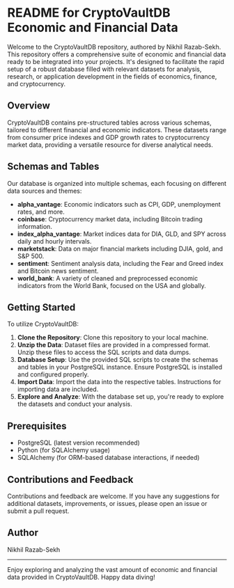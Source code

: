 # README for CryptoVaultDB Economic and Financial Data

Welcome to the CryptoVaultDB repository, authored by Nikhil Razab-Sekh. This repository offers a comprehensive suite of economic and financial data ready to be integrated into your projects. It's designed to facilitate the rapid setup of a robust database filled with relevant datasets for analysis, research, or application development in the fields of economics, finance, and cryptocurrency.

## Overview

CryptoVaultDB contains pre-structured tables across various schemas, tailored to different financial and economic indicators. These datasets range from consumer price indexes and GDP growth rates to cryptocurrency market data, providing a versatile resource for diverse analytical needs.

## Schemas and Tables

Our database is organized into multiple schemas, each focusing on different data sources and themes:

- **alpha_vantage**: Economic indicators such as CPI, GDP, unemployment rates, and more.
- **coinbase**: Cryptocurrency market data, including Bitcoin trading information.
- **index_alpha_vantage**: Market indices data for DIA, GLD, and SPY across daily and hourly intervals.
- **marketstack**: Data on major financial markets including DJIA, gold, and S&P 500.
- **sentiment**: Sentiment analysis data, including the Fear and Greed index and Bitcoin news sentiment.
- **world_bank**: A variety of cleaned and preprocessed economic indicators from the World Bank, focused on the USA and globally.

## Getting Started

To utilize CryptoVaultDB:

1. **Clone the Repository**: Clone this repository to your local machine.
2. **Unzip the Data**: Dataset files are provided in a compressed format. Unzip these files to access the SQL scripts and data dumps.
3. **Database Setup**: Use the provided SQL scripts to create the schemas and tables in your PostgreSQL instance. Ensure PostgreSQL is installed and configured properly.
4. **Import Data**: Import the data into the respective tables. Instructions for importing data are included.
5. **Explore and Analyze**: With the database set up, you're ready to explore the datasets and conduct your analysis.

## Prerequisites

- PostgreSQL (latest version recommended)
- Python (for SQLAlchemy usage)
- SQLAlchemy (for ORM-based database interactions, if needed)

## Contributions and Feedback

Contributions and feedback are welcome. If you have any suggestions for additional datasets, improvements, or issues, please open an issue or submit a pull request.

## Author

Nikhil Razab-Sekh

---

Enjoy exploring and analyzing the vast amount of economic and financial data provided in CryptoVaultDB. Happy data diving!
